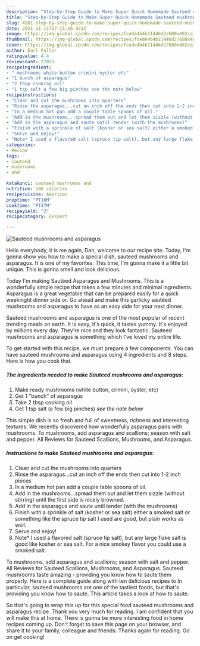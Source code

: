 ```yaml
---
description: "Step-by-Step Guide to Make Super Quick Homemade Sauteed mushrooms and asparagus"
title: "Step-by-Step Guide to Make Super Quick Homemade Sauteed mushrooms and asparagus"
slug: 4981-step-by-step-guide-to-make-super-quick-homemade-sauteed-mushrooms-and-asparagus
date: 2021-11-11T17:15:26.921Z
image: https://img-global.cpcdn.com/recipes/fcede4b4b11446d2/680x482cq70/sauteed-mushrooms-and-asparagus-recipe-main-photo.jpg
thumbnail: https://img-global.cpcdn.com/recipes/fcede4b4b11446d2/680x482cq70/sauteed-mushrooms-and-asparagus-recipe-main-photo.jpg
cover: https://img-global.cpcdn.com/recipes/fcede4b4b11446d2/680x482cq70/sauteed-mushrooms-and-asparagus-recipe-main-photo.jpg
author: Earl Fuller
ratingvalue: 4.4
reviewcount: 27855
recipeingredient:
- " mushrooms white button crimini oyster etc"
- "1 bunch of asparagus"
- "2 tbsp cooking oil"
- "1 tsp salt a few big pinches see the note below"
recipeinstructions:
- "Clean and cut the mushrooms into quarters"
- "Rinse the asparagus...cut an inch off the ends then cut into 1-2 inch pieces"
- "In a medium hot pan add a couple table spoons of oil."
- "Add in the mushrooms...spread them out and let them sizzle (without stirring) until the first side is nicely browned."
- "Add in the asparagus and saute until tender (with the mushrooms)"
- "Finish with a sprinkle of salt (kosher or sea salt) either a smoked salt or something like the spruce tip salt I used are good, but plain works as well."
- "Serve and enjoy!"
- "Note* I used a flavored salt (spruce tip salt), but any large flake salt is good like kosher or sea salt. For a nice smokey flavor you could use a smoked salt."
categories:
- Recipe
tags:
- sauteed
- mushrooms
- and

katakunci: sauteed mushrooms and 
nutrition: 286 calories
recipecuisine: American
preptime: "PT10M"
cooktime: "PT47M"
recipeyield: "2"
recipecategory: Dessert

---
```



![Sauteed mushrooms and asparagus](https://img-global.cpcdn.com/recipes/fcede4b4b11446d2/680x482cq70/sauteed-mushrooms-and-asparagus-recipe-main-photo.jpg)

Hello everybody, it is me again, Dan, welcome to our recipe site. Today, I'm gonna show you how to make a special dish, sauteed mushrooms and asparagus. It is one of my favorites. This time, I'm gonna make it a little bit unique. This is gonna smell and look delicious.

Today I&#39;m making Sautéed Asparagus and Mushrooms. This is a wonderfully simple recipe that takes a few minutes and minimal ingredients. Asparagus is a great vegetable that can be prepared easily for a quick weeknight dinner side or. Go ahead and make this garlicky sautéed mushrooms and asparagus to have as an easy side for your next dinner.

Sauteed mushrooms and asparagus is one of the most popular of recent trending meals on earth. It is easy, it's quick, it tastes yummy. It's enjoyed by millions every day. They're nice and they look fantastic. Sauteed mushrooms and asparagus is something which I've loved my entire life.


To get started with this recipe, we must prepare a few components. You can have sauteed mushrooms and asparagus using 4 ingredients and 8 steps. Here is how you cook that.

<!--inarticleads1-->

##### The ingredients needed to make Sauteed mushrooms and asparagus:

1. Make ready  mushrooms (white button, crimini, oyster, etc)
1. Get 1 &#34;bunch&#34; of asparagus
1. Take 2 tbsp cooking oil
1. Get 1 tsp salt (a few big pinches) *see the note below*


This simple dish is so fresh and full of sweetness, richness and interesting textures. We recently discovered how wonderfully asparagus pairs with mushrooms. To mushrooms, add asparagus and scallions; season with salt and pepper. All Reviews for Sauteed Scallions, Mushrooms, and Asparagus. 

<!--inarticleads2-->

##### Instructions to make Sauteed mushrooms and asparagus:

1. Clean and cut the mushrooms into quarters
1. Rinse the asparagus...cut an inch off the ends then cut into 1-2 inch pieces
1. In a medium hot pan add a couple table spoons of oil.
1. Add in the mushrooms...spread them out and let them sizzle (without stirring) until the first side is nicely browned.
1. Add in the asparagus and saute until tender (with the mushrooms)
1. Finish with a sprinkle of salt (kosher or sea salt) either a smoked salt or something like the spruce tip salt I used are good, but plain works as well.
1. Serve and enjoy!
1. Note* I used a flavored salt (spruce tip salt), but any large flake salt is good like kosher or sea salt. For a nice smokey flavor you could use a smoked salt.


To mushrooms, add asparagus and scallions; season with salt and pepper. All Reviews for Sauteed Scallions, Mushrooms, and Asparagus. Sauteed mushrooms taste amazing - providing you know how to saute them properly. Here is a complete guide along with ten delicious recipes to In particular, sauteed mushrooms are one of the tastiest foods, but that&#39;s providing you know how to saute. This article takes a look at how to saute. 

So that's going to wrap this up for this special food sauteed mushrooms and asparagus recipe. Thank you very much for reading. I am confident that you will make this at home. There is gonna be more interesting food in home recipes coming up. Don't forget to save this page on your browser, and share it to your family, colleague and friends. Thanks again for reading. Go on get cooking!
